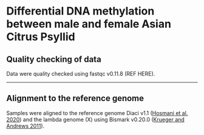 # Differential DNA methylation between male and female Asian Citrus Psyllid


## Quality checking of data
Data were quality checked using fastqc v0.11.8 (REF HERE).


---

## Alignment to the reference genome
Samples were aligned to the reference genome Diaci v1.1 ([Hosmani et al. 2020](https://www.biorxiv.org/content/10.1101/869685v1)) and the lambda genome (X) using Bismark v0.20.0 ([Krueger and Andrews 2011](https://pubmed.ncbi.nlm.nih.gov/21493656/)).